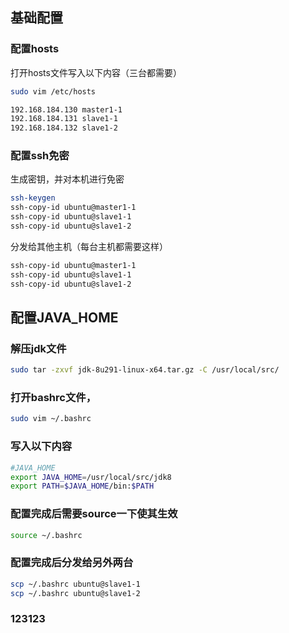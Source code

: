 ## 基础配置

### 配置hosts

打开hosts文件写入以下内容（三台都需要）

```bash
sudo vim /etc/hosts 
```

```bash
192.168.184.130 master1-1
192.168.184.131 slave1-1
192.168.184.132 slave1-2
```

### 配置ssh免密

生成密钥，并对本机进行免密

```bash
ssh-keygen
ssh-copy-id ubuntu@master1-1
ssh-copy-id ubuntu@slave1-1
ssh-copy-id ubuntu@slave1-2
```

分发给其他主机（每台主机都需要这样）

```bash
ssh-copy-id ubuntu@master1-1
ssh-copy-id ubuntu@slave1-1
ssh-copy-id ubuntu@slave1-2
```

## 配置JAVA_HOME

### 解压jdk文件

```bash
sudo tar -zxvf jdk-8u291-linux-x64.tar.gz -C /usr/local/src/
```

### 打开bashrc文件，

```bash
sudo vim ~/.bashrc
```

### 写入以下内容

```bash
#JAVA_HOME
export JAVA_HOME=/usr/local/src/jdk8
export PATH=$JAVA_HOME/bin:$PATH
```

### 配置完成后需要source一下使其生效

```bash
source ~/.bashrc
```

### 配置完成后分发给另外两台

```bash
scp ~/.bashrc ubuntu@slave1-1
scp ~/.bashrc ubuntu@slave1-2
```
### 123123